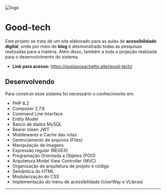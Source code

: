 ![logo](https://github.com/user-attachments/assets/e3ea44f3-56a5-4938-be8d-f70e3c494723)

# Good-tech
Este projeto se trata de um site elaborado para as aulas de __acessibilidade digital__, onde por meio de __blog__ é desmonstrado todas as pesquisas realizadas para a matéria. Além disso, também a toda a projeção realizada para o desenvolvimento do sistema.

- __Link para acesso:__ https://gustavosachetto.site/good-tech/

## Desenvolvendo
Para construir esse sistema foi necessário o conhecimento em:

- PHP 8.2
- Composer 2.7.9
- Command Line Interface
- Entity Model
- Banco de dados MySQL
- Bearer token JWT
- Middlewares e Cache das rotas
- Gerenciamento de arquivos (Files)
- Manipulação de Imagens
- Expressão regular (REGEX)
- Programação Orientada a Objetos (POO)
- Arquitetura Model View Controller (MVC)
- Organização de arquitetura de projeto e código
- Semântica do HTML
- Modularização do CSS
- Implementação do menu de acessibilidade (UserWay e VLibras) 

*************
